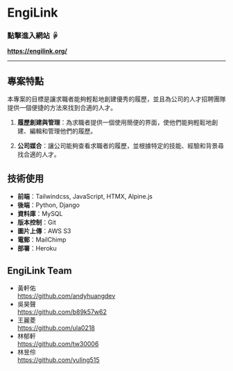 # EngiLink
### 點擊進入網站 ☟
**https://engilink.org/**

---

## 專案特點
本專案的目標是讓求職者能夠輕鬆地創建優秀的履歷，並且為公司的人才招聘團隊提供一個便捷的方法來找到合適的人才。

1. **履歷創建與管理**：為求職者提供一個使用簡便的界面，使他們能夠輕鬆地創建、編輯和管理他們的履歷。

2. **公司媒合**：讓公司能夠查看求職者的履歷，並根據特定的技能、經驗和背景尋找合適的人才。

## 技術使用

- **前端**：Tailwindcss, JavaScript, HTMX, Alpine.js
- **後端**：Python, Django
- **資料庫**：MySQL
- **版本控制**：Git
- **圖片上傳**：AWS S3
- **電郵**：MailChimp
- **部署**：Heroku

## EngiLink Team
- 黃軒佑  
  https://github.com/andyhuangdev
- 吳昊聲  
  https://github.com/b89k57w62
- 王麗菱  
  https://github.com/ula0218
- 林郁軒  
  https://github.com/tw30006
- 林昱伶  
  https://github.com/yuling515
